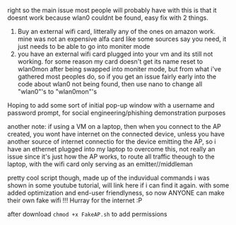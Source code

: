 right so the main issue most people will probably have with this is that it doesnt work because wlan0 couldnt be found, easy fix with 2 things.
1. Buy an external wifi card, litterally any of the ones on amazon work. mine was not an expensive alfa card like some sources say you need, it just needs to be able to go into moniter mode
2. you have an external wifi card plugged into your vm and its still not working. for some reason my card doesn't get its name reset to wlan0mon after being swapped into moniter mode, but from what i've gathered most peoples do, so if you get an issue fairly early into the code about wlan0 not being found, then use nano to change all "wlan0"'s to "wlan0mon"'s

Hoping to add some sort of initial pop-up window with a username and password prompt, for social engineering/phishing demonstration purposes

another note: if using a VM on a laptop, then when you connect to the AP created, you wont have internet on the connected device, unless you have another source of internet connectio for the device emitting the AP, so i have an ethernet plugged into my laptop to overcome this, not really an issue since it's just how the AP works, to route all traffic theough to the laptop, with the wifi card only serving as an emitter//middleman

pretty cool script though, made up of the induvidual commands i was shown in some youtube tutorial, will link here if i can find it again. with some added optimization and end-user friendlyness, so now ANYONE can make their own fake wifi !!! Hurray for the internet :P

after download `chmod +x FakeAP.sh` to add permissions
